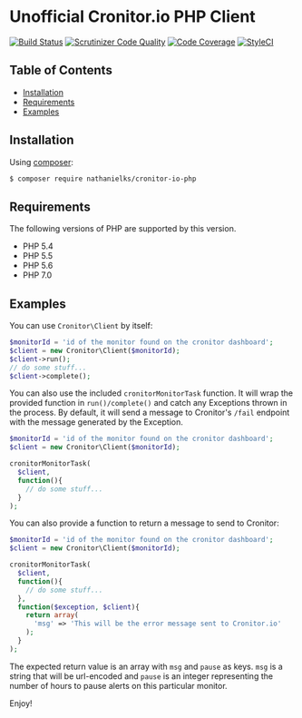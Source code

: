 # Unofficial Cronitor.io PHP Client

[![Build Status](https://travis-ci.org/nathanielks/cronitor-io-php.svg?branch=master)](https://travis-ci.org/nathanielks/cronitor-io-php)
[![Scrutinizer Code Quality](https://scrutinizer-ci.com/g/nathanielks/cronitor-io-php/badges/quality-score.png?b=master)](https://scrutinizer-ci.com/g/nathanielks/cronitor-io-php/?branch=master)
[![Code Coverage](https://scrutinizer-ci.com/g/nathanielks/cronitor-io-php/badges/coverage.png?b=master)](https://scrutinizer-ci.com/g/nathanielks/cronitor-io-php/?branch=master)
[![StyleCI](https://styleci.io/repos/51043597/shield)](https://styleci.io/repos/51043597)

## Table of Contents

+ [Installation](#installation)
+ [Requirements](#requirements)
+ [Examples](#examples)

## Installation

Using [composer](https://packagist.org/packages/nathanielks/cronitor-io-php):

```bash
$ composer require nathanielks/cronitor-io-php
```

## Requirements

The following versions of PHP are supported by this version.

+ PHP 5.4
+ PHP 5.5
+ PHP 5.6
+ PHP 7.0

## Examples

You can use `Cronitor\Client` by itself:

```php
$monitorId = 'id of the monitor found on the cronitor dashboard';
$client = new Cronitor\Client($monitorId);
$client->run();
// do some stuff...
$client->complete();
```

You can also use the included `cronitorMonitorTask` function. It will wrap the provided function in `run()/complete()` and catch any Exceptions thrown in the process. By default, it will send a message to Cronitor's `/fail` endpoint with the message generated by the Exception.

```php
$monitorId = 'id of the monitor found on the cronitor dashboard';
$client = new Cronitor\Client($monitorId);

cronitorMonitorTask(
  $client,
  function(){
    // do some stuff...
  }
);
```

You can also provide a function to return a message to send to Cronitor:

```php
$monitorId = 'id of the monitor found on the cronitor dashboard';
$client = new Cronitor\Client($monitorId);

cronitorMonitorTask(
  $client,
  function(){
    // do some stuff...
  },
  function($exception, $client){
    return array(
      'msg' => 'This will be the error message sent to Cronitor.io'
    );
  }
);
```

The expected return value is an array with `msg` and `pause` as keys. `msg` is
a string that will be url-encoded and `pause` is an integer representing the
number of hours to pause alerts on this particular monitor.

Enjoy!

